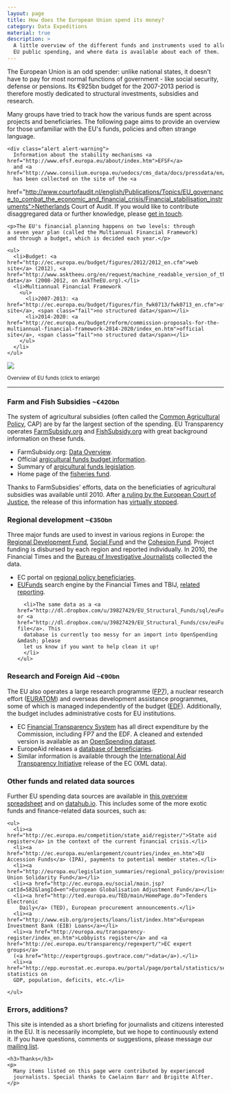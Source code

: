 ```yaml
---
layout: page
title: How does the European Union spend its money?
category: Data Expeditions
material: true
description: >
  A little overview of the different funds and instruments used to allocate 
  EU public spending, and where data is available about each of them.
---
```


<div class="row">
  <div class="col-md-6">
    <p>The European Union is an odd spender: unlike national 
    states, it doesn't have to pay for most normal functions 
    of government - like social security, defense or pensions. Its €925bn 
    budget for the 2007-2013 period is therefore mostly dedicated to 
    structural investments, subsidies and research. 
    </p>
    <p>Many groups have tried to track how the various funds
    are spent across projects and beneficiaries. The following
    page aims to provide an overview for those unfamiliar
    with the EU's funds, policies and often strange language.
    </p>

    <div class="alert alert-warning">
      Information about the stability mechanisms <a href="http://www.efsf.europa.eu/about/index.htm">EFSF</a> 
      and <a href="http://www.consilium.europa.eu/uedocs/cms_data/docs/pressdata/en/ecofin/127788.pdf">ESM</a>
      has been collected on the site of the <a
href="http://www.courtofaudit.nl/english/Publications/Topics/EU_governance_to_combat_the_economic_and_financial_crisis/Financial_stabilisation_instruments">Netherlands Court of Audit</a>. 
      If you would like 
      to contribute disaggregared data or further knowledge, please 
      <a href="/page/kontakt.html">get in touch</a>.
    </div>

    <p>The EU's financial planning happens on two levels: through 
    a seven year plan (called the Multiannual Financial Framework)
    and through a budget, which is decided each year.</p>

    <ul>
      <li>Budget: <a href="http://ec.europa.eu/budget/figures/2012/2012_en.cfm">web site</a> (2012), <a href="http://www.asktheeu.org/en/request/machine_readable_version_of_the">XML data</a> (2008-2012, on AskTheEU.org).</li>
      <li>Multiannual Financial Framework
        <ul>
          <li>2007-2013: <a href="http://ec.europa.eu/budget/figures/fin_fwk0713/fwk0713_en.cfm">official site</a>, <span class="fail">no structured data</span></li>
          <li>2014-2020: <a href="http://ec.europa.eu/budget/reform/commission-proposals-for-the-multiannual-financial-framework-2014-2020/index_en.htm">official site</a>, <span class="fail">no structured data</span></li>
        </ul>
      </li>
    </ul>
  </div>
  <div class="col-md-6">
    <a href="https://docs.google.com/drawings/d/19dXXjdSafEQFz0mAkRi2ynsrK_W9Y7eAHbjj2fWYfjU/edit"><img src="https://docs.google.com/drawings/d/19dXXjdSafEQFz0mAkRi2ynsrK_W9Y7eAHbjj2fWYfjU/pub?w=960&amp;h=720" class="img-responsive"></a>
    <p>
      <small>Overview of EU funds (click to enlarge)</small>
    </p>
  </div>
</div>

<hr/>

<div class="row">
  <div class="col-xs-12 col-md-4">
    <h3>Farm and Fish Subsidies <small>~€420bn</small></h3>
    <p>The system of agricultural subsidies (often called 
    the <a href="http://en.wikipedia.org/wiki/Common_Agricultural_Policy">Common Agricultural Policy</a>, CAP) are by far the largest section of 
    the spending. EU Transparency operates
    <a href="http://farmsubsidy.org/">FarmSubsidy.org</a> and
    <a href="http://fishsubsidy.org/">FishSubsidy.org</a> with
    great background information on these funds.</p>
    <ul>
      <li>FarmSubsidy.org: <a href="https://docs.google.com/spreadsheet/ccc?key=0Ajagl3TOC7X_dFlzQ0ljaUxUWVNmNE40TGdweWNlcEE">Data Overview</a>.
      <li>Official <a href="http://ec.europa.eu/agriculture/fin/budget/index_en.htm">argicultural funds budget information</a>.</li>
      <li>Summary of <a href="http://europa.eu/legislation_summaries/agriculture/general_framework/l11096_en.htm">argicultural funds legislation</a>.</li>
      <li>Home page of the <a href="http://ec.europa.eu/fisheries/cfp/eff/index_en.htm">fisheries fund</a>.</li>
    </ul>
    <div class="alert alert-block">
      Thanks to FarmSubsidies' efforts, data on the 
      beneficiaties of agricultural subsidies was available until 2010.
      After <a href="http://eutransparency.org/initial-reaction-to-ecj-ruling/">a
      ruling by the European Court of Justice</a>, the release of this 
      information has <a href="https://docs.google.com/document/pub?id=18IkIRXsX4hxWBR50h6S2FiVLesmFsah5wmJHgv_oZrM">virtually stopped</a>.
    </div>
  </div>
  <div class="col-xs-12 col-md-4">
    <h3>Regional development <small>~€350bn</small></h3>
    <p>Three major funds are used to invest in various regions in Europe:
    the <a href="http://europa.eu/legislation_summaries/employment_and_social_policy/job_creation_measures/l60015_en.htm">Regional Development Fund</a>, <a href="http://ec.europa.eu/esf/main.jsp?catId=440&langId=en">Social Fund</a> and the <a href="http://ec.europa.eu/regional_policy/thefunds/cohesion/index_en.cfm">Cohesion Fund</a>. Project
    funding is disbursed by each region and reported individually. In 2010, 
    the Financial Times and the <a href="http://www.thebureauinvestigates.com/">Bureau of Investigative Journalists</a> collected the data.
    </p>
    <ul>
      <li>EC portal on <a href="http://ec.europa.eu/regional_policy/country/commu/beneficiaries/index_en.htm">regional policy beneficiaries</a>.</li>
      <li><a href="http://eufunds.ftdata.co.uk/">EUFunds</a> search engine by the 
      Financial Times and TBIJ, <a href="http://www.thebureauinvestigates.com/2010/11/29/data-story-1/">related reporting</a>.</li>
      
      <li>The same data as a <a href="http://dl.dropbox.com/u/39827429/EU_Structural_Funds/sql/euFunds.sql">MySQL</a> or <a href="http://dl.dropbox.com/u/39827429/EU_Structural_Funds/csv/euFunds.csv">CSV file</a>. This
      database is currently too messy for an import into OpenSpending &mdash; please 
      let us know if you want to help clean it up!
      </li>
    </ul>
  </div>
  <div class="col-xs-12 col-md-4">
    <h3>Research and Foreign Aid <small>~€90bn</small></h3>
    <p>The EU also operates a large research programme (<a href="http://cordis.europa.eu/fp7/home_en.html">FP7</a>), a nuclear research effort 
    (<a href="http://ec.europa.eu/energy/nuclear/euratom/euratom_en.htm">EURATOM</a>) and overseas development assistance programmes, some of which is managed 
    independently of the budget (<a href="http://ec.europa.eu/europeaid/how/finance/edf_en.htm">EDF</a>). Additionally, the budget includes administrative
    costs for EU institutions.</p>
    <ul>
      <li>EC <a href="http://ec.europa.eu/beneficiaries/fts/index_en.htm">Financial Transparency System</a> has all direct expenditure by the Commission, including FP7 and the EDF. A cleaned and extended version is available as an <a href="http://openspending.org/eu-commission-fts">OpenSpending dataset</a>.</li>
      <li>EuropeAid releases a <a href="http://ec.europa.eu/europeaid/work/funding/beneficiaries/index.cfm?lang=en">database of beneficiaries</a>.</li>
      <li>Similar information is available through the <a href="http://ec.europa.eu/europeaid/how/accountability/iati_en.htm">International Aid Transparency Initiative</a> release of the EC (XML data).</li>
    </ul>
  </div>
</div>

<div class="row">
  <div class="col-xs-12 col-md-8">
    <h3>Other funds and related data sources</h3>
    <p>Further EU spending data sources are available in <a href="https://docs.google.com/spreadsheet/ccc?key=0AvoV_cBqwo28dE8wRWV4YzV4QUlKRWpuSTBZaWQyR3c#gid=3">this overview
    spreadsheet</a> and on <a href="http://datahub.io/dataset?q=eu+spending">datahub.io</a>.
    This includes some of the more exotic funds and finance-related data sources, such as:</p>

    <ul>
      <li><a href="http://ec.europa.eu/competition/state_aid/register/">State aid register</a> in the context of the current financial crisis.</li>
      <li><a href="http://ec.europa.eu/enlargement/countries/index_en.htm">EU Accession Funds</a> (IPA), payments to potential member states.</li>
      <li><a href="http://europa.eu/legislation_summaries/regional_policy/provisions_and_instruments/g24217_en.htm">European Union Solidarity Fund</a></li>
      <li><a href="http://ec.europa.eu/social/main.jsp?catId=582&langId=en">European Globalisation Adjustment Fund</a></li>
      <li><a href="http://ted.europa.eu/TED/main/HomePage.do">Tenders Electronic 
        Daily</a> (TED), European procurement announcements.</li>
      <li><a href="http://www.eib.org/projects/loans/list/index.htm">European Investment Bank (EIB) Loans</a></li>
      <li><a href="http://europa.eu/transparency-register/index_en.htm">Lobbyists register</a> and <a href="http://ec.europa.eu/transparency/regexpert/">EC expert groups</a>
      (<a href="http://expertgroups.govtrace.com/">data</a>).</li>
      <li><a href="http://epp.eurostat.ec.europa.eu/portal/page/portal/statistics/search_database">Eurostat</a>, statistics on
      GDP, population, deficits, etc.</li>
      
    </ul>
  </div>
  <div class="col-xs-12 col-md-4">
    <h3>Errors, additions?</h3>
    <p>
      This site is intended as a short briefing for journalists and 
      citizens interested in the EU. It is necessarily incomplete, but we 
      hope to continuously extend it. If you have questions, comments or 
      suggestions, please message our <a href="/about/contact.html">mailing
      list</a>.
    </p>

    <h3>Thanks</h3>
    <p>
      Many items listed on this page were contributed by experienced 
      journalists. Special thanks to Caelainn Barr and Brigitte Alfter.
    </p>
  </div>
</div>
